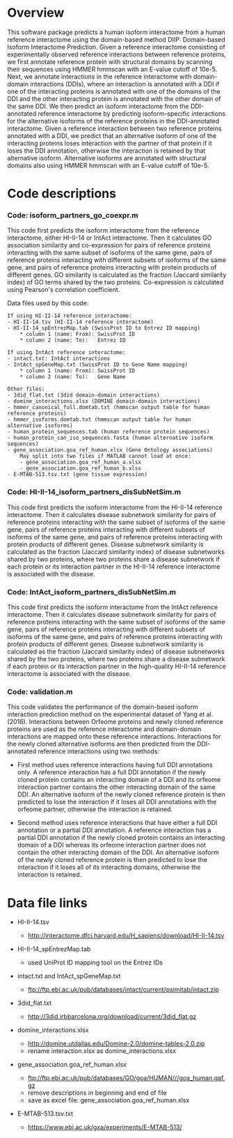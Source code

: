 # Overview

This software package predicts a human isoform interactome from a human reference interactome using the domain-based method DIIP: Domain-based Isoform Interactome Prediction. Given a reference interactome consisting of experimentally observed reference interactions between reference proteins, we first annotate reference protein with structural domains by scanning their sequences using HMMER hmmscan with an E-value cutoff of 10e-5. Next, we annotate interactions in the reference interactome with domain-domain interactions (DDIs), where an interaction is annotated with a DDI if one of the interacting proteins is annotated with one of the domains of the DDI and the other interacting protein is annotated with the other domain of the same DDI. We then predict an isoform interactome from the DDI-annotated reference interactome by predicting isoform-specific interactions for the alternative isoforms of the reference proteins in the DDI-annotated interactome. Given a reference interaction between two reference proteins annotated with a DDI, we predict that an alternative isoform of one of the interacting proteins loses interaction with the partner of that protein if it loses the DDI annotation, otherwise the interaction is retained by that alternative isoform. Alternative isoforms are annotated with structural domains also using HMMER hmmscan with an E-value cutoff of 10e-5.

# Code descriptions

### Code: isoform_partners_go_coexpr.m

This code first predicts the isoform interactome from the reference interactome, either HI-II-14 or IntAct interactome. Then it calculates GO association similarity and co-expression for pairs of reference proteins interacting with the same subset of isoforms of the same gene, pairs of reference proteins interacting with different subsets of isoforms of the same gene, and pairs of reference proteins interacting with protein products of different genes. GO similarity is calculated as the fraction (Jaccard similarity index) of GO terms shared by the two proteins. Co-expression is calculated using Pearson's correlation coefficient.

Data files used by this code:
	
	If using HI-II-14 reference interactome:
	- HI-II-14.tsv (HI-II-14 reference interactome)
	- HI-II-14_spEntrezMap.tab (SwissProt ID to Entrez ID mapping)
		* column 1 (name: From): SwissProt ID
		* column 2 (name: To):   Entrez ID
	
	If using IntAct reference interactome:
	- intact.txt: IntAct interactions
	- IntAct_spGeneMap.txt (SwissProt ID to Gene Name mapping)
		* column 1 (name: From): SwissProt ID
		* column 2 (name: To):   Gene Name
	
	Other files:
	- 3did_flat.txt (3did domain-domain interactions)
	- domine_interactions.xlsx (DOMINE domain-domain interactions)
	- hmmer_canonical_full.domtab.txt (hmmscan output table for human reference proteins)
	- hmmer_isoforms.domtab.txt (hmmscan output table for human alternative isoforms)
	- human_protein_sequences.tab (human reference protein sequences)
	- human_protein_can_iso_sequences.fasta (human alternative isoform sequences)
	- gene_association.goa_ref_human.xlsx (Gene Ontology associations)
		May split into two files if MATLAB cannot load at once:
		- gene_association.goa_ref_human_a.xlsx
		- gene_association.goa_ref_human_b.xlsx	
	- E-MTAB-513.tsv.txt (gene tissue expression)

### Code: HI-II-14_isoform_partners_disSubNetSim.m

This code first predicts the isoform interactome from the HI-II-14 reference interactome. Then it calculates disease subnetwork similarity for pairs of reference proteins interacting with the same subset of isoforms of the same gene, pairs of reference proteins interacting with different subsets of isoforms of the same gene, and pairs of reference proteins interacting with protein products of different genes. Disease subnetwork similarity is calculated as the fraction (Jaccard similarity index) of disease subnetworks shared by two proteins, where two proteins share a disease subnetwork if each protein or its interaction partner in the HI-II-14 reference interactome is associated with the disease.

### Code: IntAct_isoform_partners_disSubNetSim.m

This code first predicts the isoform interactome from the IntAct reference interactome. Then it calculates disease subnetwork similarity for pairs of reference proteins interacting with the same subset of isoforms of the same gene, pairs of reference proteins interacting with different subsets of isoforms of the same gene, and pairs of reference proteins interacting with protein products of different genes. Disease subnetwork similarity is calculated as the fraction (Jaccard similarity index) of disease subnetworks shared by the two proteins, where two proteins share a disease subnetwork if each protein or its interaction partner in the high-quality HI-II-14 reference interactome is associated with the disease.

### Code: validation.m

This code validates the performance of the domain-based isoform interaction prediction method on the experimental dataset of Yang et al. (2016). Interactions between Orfeome proteins and newly cloned reference proteins are used as the reference interactome and domain-domain interactions are mapped onto these reference interactions. Interactions for the newly cloned alternative isoforms are then predicted from the DDI-annotated reference interactions using two methods:

- First method uses reference interactions having full DDI annotations only. A reference interaction has a full DDI annotation if the newly cloned protein contains an interacting domain of a DDI and its orfeome interaction partner contains the other interacting domain of the same DDI. An alternative isoform of the newly cloned reference protein is then predicted to lose the interaction if it loses all DDI annotations with the orfeome partner, otherwise the interaction is retained.

- Second method uses reference interactions that have either a full DDI annotation or a partial DDI annotation. A reference interaction has a partial DDI annotation if the newly cloned protein contains an interacting domain of a DDI whereas its orfeome interaction partner does not contain the other interacting domain of the DDI. An alternative isoform of the newly cloned reference protein is then predicted to lose the interaction if it loses all of its interacting domains, otherwise the interaction is retained.

# Data file links

- HI-II-14.tsv
	- http://interactome.dfci.harvard.edu/H_sapiens/download/HI-II-14.tsv

- HI-II-14_spEntrezMap.tab
	- used UniProt ID mapping tool on the Entrez IDs

- intact.txt and IntAct_spGeneMap.txt
	- ftp://ftp.ebi.ac.uk/pub/databases/intact/current/psimitab/intact.zip

- 3did_flat.txt
	- http://3did.irbbarcelona.org/download/current/3did_flat.gz

- domine_interactions.xlsx
	- http://domine.utdallas.edu/Domine-2.0/domine-tables-2.0.zip
	- rename interaction.xlsx as domine_interactions.xlsx

- gene_association.goa_ref_human.xlsx
	- ftp://ftp.ebi.ac.uk/pub/databases/GO/goa/HUMAN///goa_human.gaf.gz
	- remove descriptions in beginning and end of file
	- save as excel file: gene_association.goa_ref_human.xlsx

- E-MTAB-513.tsv.txt
	- https://www.ebi.ac.uk/gxa/experiments/E-MTAB-513/
